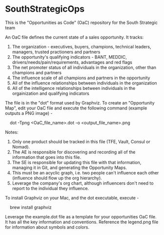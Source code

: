 # SouthStrategicOps

This is the "Opportunities as Code" (OaC) repository for the South Strategic team

An OaC file defines the current state of a sales opportunity. It tracks:
1. The organization - executives, buyers, champions, technical leaders, managers, trusted practioners and partners
2. The opportunity's qualifying indicators - BANT, MEDDIC, drivers/needs/pain/requirements, advantages and red flags
3. The net promoter status of all individuals in the organization, other than champions and partners
4. The influence scale of all champions and partners in the opportunity
5. All of the influence relationships between individuals in the organization
6. All of the intelligence relationships between individuals in the orgainization and qualifying indicators

The file is in the "dot" format used by Graphviz. To create an "Opportunity Map", edit your OaC file and execute the following command (example outputs a PNG image) -

&nbsp;&nbsp;&nbsp;&nbsp;dot -Tpng <OaC_file_name>.dot -o <output_file_name>.png

Notes:
1. Only one product should be tracked in this file (TFE, Vault, Consul or Nomad).
2. The AE is responsible for discovering and recording all of the information that goes into this file.
3. The SE is responsible for updating this file with that information, managing it in Git, and generating the Opportunity Maps.
4. This must be an acyclic graph, i.e. two people can't influence each other (influence should flow up the org hierarchy).
5. Leverage the company's org chart, although influencers don't need to report to the individual they influence.

To install Graphviz on your Mac, and the dot executable, execute -

&nbsp;&nbsp;&nbsp;&nbsp;brew install graphviz  

Leverage the example.dot file as a template for your opportunities OaC file. It has all the key information and conventions.
Reference the legend.png file for information about symbols and colors.
 
